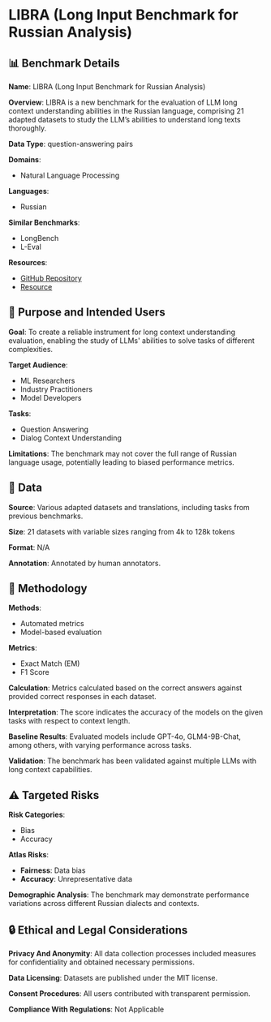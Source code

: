 # LIBRA (Long Input Benchmark for Russian Analysis)

## 📊 Benchmark Details

**Name**: LIBRA (Long Input Benchmark for Russian Analysis)

**Overview**: LIBRA is a new benchmark for the evaluation of LLM long context understanding abilities in the Russian language, comprising 21 adapted datasets to study the LLM’s abilities to understand long texts thoroughly.

**Data Type**: question-answering pairs

**Domains**:
- Natural Language Processing

**Languages**:
- Russian

**Similar Benchmarks**:
- LongBench
- L-Eval

**Resources**:
- [GitHub Repository](https://github.com/ai-forever/LIBRA)
- [Resource](https://huggingface.co/spaces/ai-forever/LIBRA-Leaderboard)

## 🎯 Purpose and Intended Users

**Goal**: To create a reliable instrument for long context understanding evaluation, enabling the study of LLMs' abilities to solve tasks of different complexities.

**Target Audience**:
- ML Researchers
- Industry Practitioners
- Model Developers

**Tasks**:
- Question Answering
- Dialog Context Understanding

**Limitations**: The benchmark may not cover the full range of Russian language usage, potentially leading to biased performance metrics.

## 💾 Data

**Source**: Various adapted datasets and translations, including tasks from previous benchmarks.

**Size**: 21 datasets with variable sizes ranging from 4k to 128k tokens

**Format**: N/A

**Annotation**: Annotated by human annotators.

## 🔬 Methodology

**Methods**:
- Automated metrics
- Model-based evaluation

**Metrics**:
- Exact Match (EM)
- F1 Score

**Calculation**: Metrics calculated based on the correct answers against provided correct responses in each dataset.

**Interpretation**: The score indicates the accuracy of the models on the given tasks with respect to context length.

**Baseline Results**: Evaluated models include GPT-4o, GLM4-9B-Chat, among others, with varying performance across tasks.

**Validation**: The benchmark has been validated against multiple LLMs with long context capabilities.

## ⚠️ Targeted Risks

**Risk Categories**:
- Bias
- Accuracy

**Atlas Risks**:
- **Fairness**: Data bias
- **Accuracy**: Unrepresentative data

**Demographic Analysis**: The benchmark may demonstrate performance variations across different Russian dialects and contexts.

## 🔒 Ethical and Legal Considerations

**Privacy And Anonymity**: All data collection processes included measures for confidentiality and obtained necessary permissions.

**Data Licensing**: Datasets are published under the MIT license.

**Consent Procedures**: All users contributed with transparent permission.

**Compliance With Regulations**: Not Applicable
